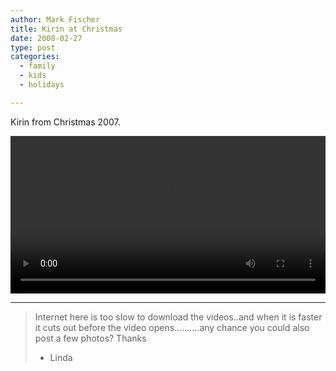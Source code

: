 ```yaml
---
author: Mark Fischer
title: Kirin at Christmas
date: 2008-02-27
type: post
categories:
  - family
  - kids
  - holidays

---
```



Kirin from Christmas 2007.


<video width="100%" controls>
 <source src="/blog/2007/rugrat-status.m4v" type="video/mp4" />
</video>


-----

> Internet here is too slow to download the videos..and when it is faster it cuts out before the video opens..........any chance you could also post a few photos? Thanks
>
> - Linda
